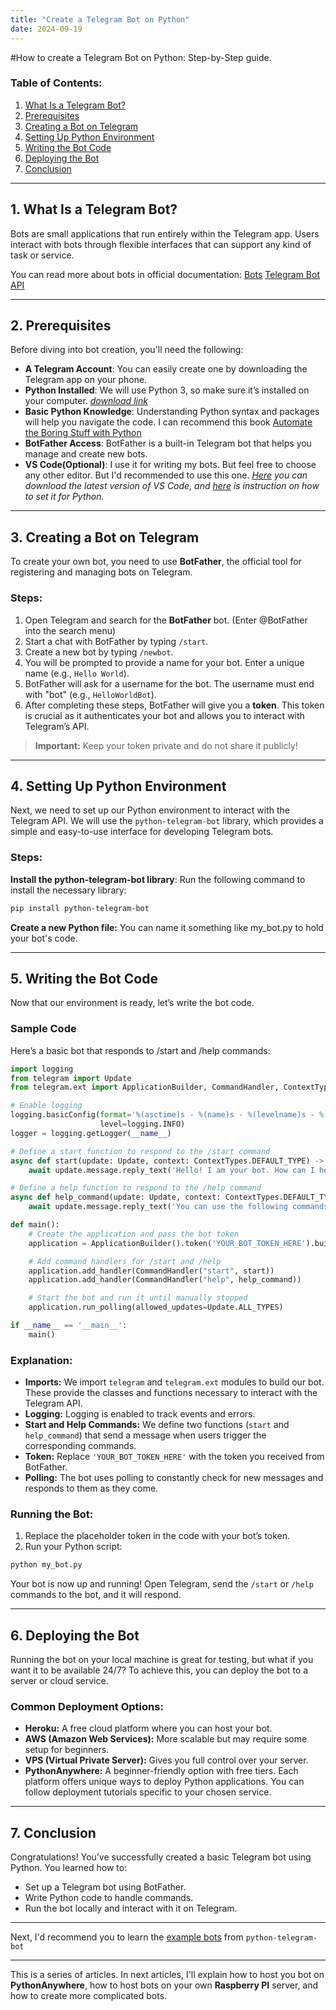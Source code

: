 ```yaml
---
title: "Create a Telegram Bot on Python"
date: 2024-09-19
---
```

#How to create a Telegram Bot on Python: Step-by-Step guide.
### Table of Contents:
1. [What Is a Telegram Bot?](#1-what-is-a-telegram-bot)
2. [Prerequisites](#2-prerequisites)
3. [Creating a Bot on Telegram](#3-creating-a-bot-on-telegram)
4. [Setting Up Python Environment](#4-setting-up-python-environment)
5. [Writing the Bot Code](#5-writing-the-bot-code)
6. [Deploying the Bot](#6-deploying-the-bot)
7. [Conclusion](#7-conclusion)

---

## 1. What Is a Telegram Bot?

Bots are small applications that run entirely within the Telegram app. Users interact with bots through flexible interfaces that can support any kind of task or service. 

You can read more about bots in official documentation:
[Bots](https://core.telegram.org/bots)
[Telegram Bot API](https://core.telegram.org/bots/api)

---

## 2. Prerequisites

Before diving into bot creation, you'll need the following:

- **A Telegram Account**: You can easily create one by downloading the Telegram app on your phone.
- **Python Installed**: We will use Python 3, so make sure it’s installed on your computer. _[download link](https://www.python.org/downloads/)_
- **Basic Python Knowledge**: Understanding Python syntax and packages will help you navigate the code. I can recommend this book [Automate the Boring Stuff with Python](https://automatetheboringstuff.com/)
- **BotFather Access**: BotFather is a built-in Telegram bot that helps you manage and create new bots.
- **VS Code(Optional)**: I use it for writing my bots. But feel free to choose any other editor. But I'd recommended to use this one.
_[Here](https://code.visualstudio.com/download) you can download the latest version of VS Code, and [here](https://code.visualstudio.com/docs/python/python-tutorial) is instruction on how to set it for Python._

---

## 3. Creating a Bot on Telegram

To create your own bot, you need to use **BotFather**, the official tool for registering and managing bots on Telegram.

### Steps:
1. Open Telegram and search for the **BotFather** bot. (Enter @BotFather into the search menu)
2. Start a chat with BotFather by typing `/start`.
3. Create a new bot by typing `/newbot`.
4. You will be prompted to provide a name for your bot. Enter a unique name (e.g., `Hello World`).
5. BotFather will ask for a username for the bot. The username must end with "bot" (e.g., `HelloWorldBot`).
6. After completing these steps, BotFather will give you a **token**. This token is crucial as it authenticates your bot and allows you to interact with Telegram’s API.

> **Important:** Keep your token private and do not share it publicly!

---

## 4. Setting Up Python Environment

Next, we need to set up our Python environment to interact with the Telegram API. We will use the `python-telegram-bot` library, which provides a simple and easy-to-use interface for developing Telegram bots.

### Steps:
**Install the python-telegram-bot library**:
 Run the following command to install the necessary library:
 ```bash
 pip install python-telegram-bot 
 ```
**Create a new Python file:** You can name it something like my_bot.py to hold your bot's code.

---

## 5. Writing the Bot Code

Now that our environment is ready, let’s write the bot code.

### Sample Code
Here’s a basic bot that responds to /start and /help commands:
```python
import logging
from telegram import Update
from telegram.ext import ApplicationBuilder, CommandHandler, ContextTypes

# Enable logging
logging.basicConfig(format='%(asctime)s - %(name)s - %(levelname)s - %(message)s',
                    level=logging.INFO)
logger = logging.getLogger(__name__)

# Define a start function to respond to the /start command
async def start(update: Update, context: ContextTypes.DEFAULT_TYPE) -> None:
    await update.message.reply_text('Hello! I am your bot. How can I help you today?')

# Define a help function to respond to the /help command
async def help_command(update: Update, context: ContextTypes.DEFAULT_TYPE) -> None:
    await update.message.reply_text('You can use the following commands:\n/start - Start the bot\n/help - Get help')

def main():
    # Create the application and pass the bot token
    application = ApplicationBuilder().token('YOUR_BOT_TOKEN_HERE').build()

    # Add command handlers for /start and /help
    application.add_handler(CommandHandler("start", start))
    application.add_handler(CommandHandler("help", help_command))

    # Start the bot and run it until manually stopped
    application.run_polling(allowed_updates=Update.ALL_TYPES)

if __name__ == '__main__':
    main()
```

### Explanation:
* **Imports:** We import `telegram` and `telegram.ext` modules to build our bot. These provide the classes and functions necessary to interact with the Telegram API.
* **Logging:** Logging is enabled to track events and errors.
* **Start and Help Commands:** We define two functions (`start` and `help_command`) that send a message when users trigger the corresponding commands.
* **Token:** Replace `'YOUR_BOT_TOKEN_HERE'` with the token you received from BotFather.
* **Polling:** The bot uses polling to constantly check for new messages and responds to them as they come.

### Running the Bot:
 1. Replace the placeholder token in the code with your bot’s token.
 2. Run your Python script:
 ```bash
 python my_bot.py
 ```
Your bot is now up and running! Open Telegram, send the `/start` or `/help` commands to the bot, and it will respond.

---

## 6. Deploying the Bot

Running the bot on your local machine is great for testing, but what if you want it to be available 24/7? To achieve this, you can deploy the bot to a server or cloud service.

### Common Deployment Options:
* **Heroku:** A free cloud platform where you can host your bot.
* **AWS (Amazon Web Services):** More scalable but may require some setup for beginners.
* **VPS (Virtual Private Server):** Gives you full control over your server.
* **PythonAnywhere:** A beginner-friendly option with free tiers.
Each platform offers unique ways to deploy Python applications. You can follow deployment tutorials specific to your chosen service.

---

## 7. Conclusion
Congratulations! You’ve successfully created a basic Telegram bot using Python. You learned how to:

* Set up a Telegram bot using BotFather.
* Write Python code to handle commands.
* Run the bot locally and interact with it on Telegram.

---

Next, I'd recommend you to learn the [example bots](https://docs.python-telegram-bot.org/en/stable/examples.html) from `python-telegram-bot` 

---
This is a series of articles. In next articles, I'll explain how to host you bot on **PythonAnywhere**, how to host bots on your own **Raspberry PI** server, and how to create more complicated bots.
